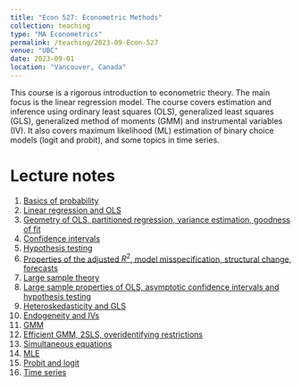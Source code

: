 ```yaml
---
title: "Econ 527: Econometric Methods"
collection: teaching
type: "MA Econometrics"
permalink: /teaching/2023-09-Econ-527
venue: "UBC"
date: 2023-09-01
location: "Vancouver, Canada"
---
```


This course is a rigorous introduction to econometric theory. The main focus is the linear regression model. The course covers estimation and inference using ordinary least squares (OLS), generalized least squares (GLS), generalized method of moments (GMM) and instrumental variables (IV). It also covers maximum likelihood (ML) estimation of binary choice models (logit and probit), and some topics in time series.


Lecture notes
======

1. [Basics of probability](/files/Econ_527/527_01.pdf)
2. [Linear regression and OLS](/files/Econ_527/527_02.pdf)
3. [Geometry of OLS, partitioned regression, variance estimation, goodness of fit](/files/Econ_527/527_03.pdf)
4. [Confidence intervals](/files/Econ_527/527_04.pdf)
5. [Hypothesis testing](/files/Econ_527/527_05.pdf)
6. [Properties of the adjusted $R^2$, model misspecification, structural change, forecasts](/files/Econ_527/527_06.pdf)
7. [Large sample theory](/files/Econ_527/527_07.pdf)
8. [Large sample properties of OLS, asymptotic confidence intervals and hypothesis testing](/files/Econ_527/527_08.pdf)
9. [Heteroskedasticity and GLS](/files/Econ_527/527_09_1.pdf)
10. [Endogeneity and IVs](/files/Econ_527/527_10.pdf)
11. [GMM](/files/Econ_527/527_11.pdf)
12. [Efficient GMM, 2SLS, overidentifying restrictions](/files/Econ_527/527_12.pdf)
13. [Simultaneous equations](/files/Econ_527/527_13.pdf)
14. [MLE](/files/Econ_527/527_14.pdf)
15. [Probit and logit](/files/Econ_527/527_15.pdf)
16. [Time series](/files/Econ_527/527_16.pdf)
